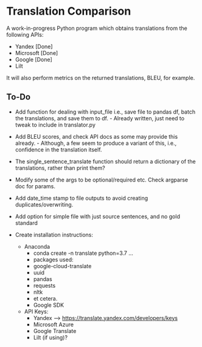 # Translation Comparison

A work-in-progress Python program which obtains translations from the following APIs:

- Yandex    [Done]
- Microsoft [Done]
- Google    [Done]
- Lilt

It will also perform metrics on the returned translations, BLEU, for example.

## To-Do

- Add function for dealing with input_file i.e., save file to pandas df, batch the translations, and save them to df.
        - Already written, just need to tweak to include in translator.py
- Add BLEU scores, and check API docs as some may provide this already.
        - Although, a few seem to produce a variant of this, i.e., confidence in the translation itself.
- The single_sentence_translate function should return a dictionary of the translations, rather than print them?
- Modify some of the args to be optional/required etc.  Check argparse doc for params.
- Add date_time stamp to file outputs to avoid creating duplicates/overwriting.
- Add option for simple file with just source sentences, and no gold standard

- Create installation instructions:
  - Anaconda
    - conda create -n translate python=3.7 ...
    - packages used:
    - google-cloud-translate
    - uuid
    - pandas
    - requests
    - nltk
    - et cetera.
    - Google SDK
  - API Keys:
    - Yandex --> https://translate.yandex.com/developers/keys
    - Microsoft Azure
    - Google Translate
    - Lilt (if using)?

